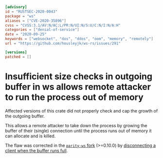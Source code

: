 ```toml
[advisory]
id = "RUSTSEC-2020-0043"
package = "ws"
aliases = ["CVE-2020-35896"]
cvss = "CVSS:3.1/AV:N/AC:L/PR:N/UI:N/S:U/C:N/I:N/A:H"
categories = ["denial-of-service"]
date = "2020-09-25"
keywords = ["websocket", "dos", "ddos", "oom", "memory", "remotely"]
url = "https://github.com/housleyjk/ws-rs/issues/291"

[versions]
patched = []
```

# Insufficient size checks in outgoing buffer in ws allows remote attacker to run the process out of memory

Affected versions of this crate did not properly check and cap the growth of the outgoing buffer.

This allows a remote attacker to take down the process by growing the buffer of their (single) connection until the process runs out of memory it can allocate and is killed.

The flaw was corrected in the [`parity-ws` fork](https://crates.io/crates/parity-ws) (>=0.10.0) by [disconnecting a client when the buffer runs full](https://github.com/housleyjk/ws-rs/pull/328).
